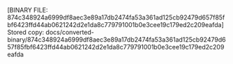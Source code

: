[BINARY FILE: 874c348924a6999df8aec3e89a17db2474fa53a361ad125cb92479d657f85fbf6423ffd44ab0621242d2e1da8c779791001b0e3cee19c179ed2c209eafda]
Stored copy: docs/converted-binary/874c348924a6999df8aec3e89a17db2474fa53a361ad125cb92479d657f85fbf6423ffd44ab0621242d2e1da8c779791001b0e3cee19c179ed2c209eafda
